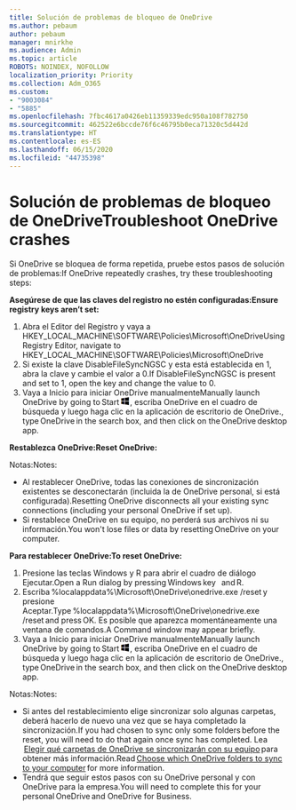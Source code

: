 ```yaml
---
title: Solución de problemas de bloqueo de OneDrive
ms.author: pebaum
author: pebaum
manager: mnirkhe
ms.audience: Admin
ms.topic: article
ROBOTS: NOINDEX, NOFOLLOW
localization_priority: Priority
ms.collection: Adm_O365
ms.custom:
- "9003084"
- "5885"
ms.openlocfilehash: 7fbc4617a0426eb11359339edc950a108f782750
ms.sourcegitcommit: 462522e6bccde76f6c46795b0eca71320c5d442d
ms.translationtype: HT
ms.contentlocale: es-ES
ms.lasthandoff: 06/15/2020
ms.locfileid: "44735398"
---
```

# <a name="troubleshoot-onedrive-crashes"></a><span data-ttu-id="c1d33-102">Solución de problemas de bloqueo de OneDrive</span><span class="sxs-lookup"><span data-stu-id="c1d33-102">Troubleshoot OneDrive crashes</span></span>

<span data-ttu-id="c1d33-103">Si OneDrive se bloquea de forma repetida, pruebe estos pasos de solución de problemas:</span><span class="sxs-lookup"><span data-stu-id="c1d33-103">If OneDrive repeatedly crashes, try these troubleshooting steps:</span></span>

<span data-ttu-id="c1d33-104">**Asegúrese de que las claves del registro no estén configuradas:**</span><span class="sxs-lookup"><span data-stu-id="c1d33-104">**Ensure registry keys aren’t set:**</span></span>

1. <span data-ttu-id="c1d33-105">Abra el Editor del Registro y vaya a HKEY_LOCAL_MACHINE\SOFTWARE\Policies\Microsoft\OneDrive</span><span class="sxs-lookup"><span data-stu-id="c1d33-105">Using Registry Editor, navigate to HKEY_LOCAL_MACHINE\SOFTWARE\Policies\Microsoft\OneDrive</span></span>
2. <span data-ttu-id="c1d33-106">Si existe la clave DisableFileSyncNGSC y esta está establecida en 1, abra la clave y cambie el valor a 0.</span><span class="sxs-lookup"><span data-stu-id="c1d33-106">If DisableFileSyncNGSC is present and set to 1, open the key and change the value to 0.</span></span>
3. <span data-ttu-id="c1d33-107">Vaya a Inicio para iniciar OneDrive manualmente</span><span class="sxs-lookup"><span data-stu-id="c1d33-107">Manually launch OneDrive by going to Start</span></span> ![Presione la tecla Windows](data:image/png;base64,iVBORw0KGgoAAAANSUhEUgAAABEAAAAOCAYAAADJ7fe0AAAAAXNSR0IArs4c6QAAAARnQU1BAACxjwv8YQUAAAAJcEhZcwAADsQAAA7EAZUrDhsAAADxSURBVDhPY/wPBAx4wR+Gd6/fM7x9/ZTh9ZuXDGdPnWE4tH0rw/UHDxlaVp9kCDCSYWABKfv35wfD+/cfGV4+fcLw5uVjhlOXzzFsX/qWYebmZAZPWWOGO2DD8ACQS9Y3e4Bcg4Y9/t94fPa/CoY4Aq8/+xik/T8TkEMxGDyGgANWwSqeobvbGSyAADIM3BwCDKXd3QyfoCLoQEGAA0xTxSWjsYMJwLHjkruU4UXSJ4YnT54x3Dh/luHmjfMMmw9wMjCDlRAGBDPgjy8fGT5//8rw9P4Thge3zzNcvXmDYevmfQzXb1xlmH/0ATADyjAAAKdWkD3ZSwNeAAAAAElFTkSuQmCC)<span data-ttu-id="c1d33-109">, escriba OneDrive en el cuadro de búsqueda y luego haga clic en la aplicación de escritorio de OneDrive.</span><span class="sxs-lookup"><span data-stu-id="c1d33-109">, type OneDrive in the search box, and then click on the OneDrive desktop app.</span></span>

<span data-ttu-id="c1d33-110">**Restablezca OneDrive:**</span><span class="sxs-lookup"><span data-stu-id="c1d33-110">**Reset OneDrive:**</span></span>

<span data-ttu-id="c1d33-111">Notas:</span><span class="sxs-lookup"><span data-stu-id="c1d33-111">Notes:</span></span>

- <span data-ttu-id="c1d33-112">Al restablecer OneDrive, todas las conexiones de sincronización existentes se desconectarán (incluida la de OneDrive personal, si está configurada).</span><span class="sxs-lookup"><span data-stu-id="c1d33-112">Resetting OneDrive disconnects all your existing sync connections (including your personal OneDrive if set up).</span></span>
- <span data-ttu-id="c1d33-113">Si restablece OneDrive en su equipo, no perderá sus archivos ni su información.</span><span class="sxs-lookup"><span data-stu-id="c1d33-113">You won't lose files or data by resetting OneDrive on your computer.</span></span>

<span data-ttu-id="c1d33-114">**Para restablecer OneDrive:**</span><span class="sxs-lookup"><span data-stu-id="c1d33-114">**To reset OneDrive:**</span></span>

1. <span data-ttu-id="c1d33-115">Presione las teclas Windows y R para abrir el cuadro de diálogo Ejecutar.</span><span class="sxs-lookup"><span data-stu-id="c1d33-115">Open a Run dialog by pressing Windows key    and R.</span></span>
2. <span data-ttu-id="c1d33-116">Escriba %localappdata%\Microsoft\OneDrive\onedrive.exe /reset y presione Aceptar.</span><span class="sxs-lookup"><span data-stu-id="c1d33-116">Type %localappdata%\Microsoft\OneDrive\onedrive.exe /reset and press OK.</span></span> <span data-ttu-id="c1d33-117">Es posible que aparezca momentáneamente una ventana de comandos.</span><span class="sxs-lookup"><span data-stu-id="c1d33-117">A Command window may appear briefly.</span></span>
3. <span data-ttu-id="c1d33-118">Vaya a Inicio para iniciar OneDrive manualmente</span><span class="sxs-lookup"><span data-stu-id="c1d33-118">Manually launch OneDrive by going to Start</span></span> ![Presione la tecla Windows](data:image/png;base64,iVBORw0KGgoAAAANSUhEUgAAABEAAAAOCAYAAADJ7fe0AAAAAXNSR0IArs4c6QAAAARnQU1BAACxjwv8YQUAAAAJcEhZcwAADsQAAA7EAZUrDhsAAADxSURBVDhPY/wPBAx4wR+Gd6/fM7x9/ZTh9ZuXDGdPnWE4tH0rw/UHDxlaVp9kCDCSYWABKfv35wfD+/cfGV4+fcLw5uVjhlOXzzFsX/qWYebmZAZPWWOGO2DD8ACQS9Y3e4Bcg4Y9/t94fPa/CoY4Aq8/+xik/T8TkEMxGDyGgANWwSqeobvbGSyAADIM3BwCDKXd3QyfoCLoQEGAA0xTxSWjsYMJwLHjkruU4UXSJ4YnT54x3Dh/luHmjfMMmw9wMjCDlRAGBDPgjy8fGT5//8rw9P4Thge3zzNcvXmDYevmfQzXb1xlmH/0ATADyjAAAKdWkD3ZSwNeAAAAAElFTkSuQmCC)<span data-ttu-id="c1d33-120">, escriba OneDrive en el cuadro de búsqueda y luego haga clic en la aplicación de escritorio de OneDrive.</span><span class="sxs-lookup"><span data-stu-id="c1d33-120">, type OneDrive in the search box, and then click on the OneDrive desktop app.</span></span>

<span data-ttu-id="c1d33-121">Notas:</span><span class="sxs-lookup"><span data-stu-id="c1d33-121">Notes:</span></span>

- <span data-ttu-id="c1d33-122">Si antes del restablecimiento elige sincronizar solo algunas carpetas, deberá hacerlo de nuevo una vez que se haya completado la sincronización.</span><span class="sxs-lookup"><span data-stu-id="c1d33-122">If you had chosen to sync only some folders before the reset, you will need to do that again once sync has completed.</span></span> <span data-ttu-id="c1d33-123">Lea  [Elegir qué carpetas de OneDrive se sincronizarán con su equipo](https://support.office.com/article/98b8b011-8b94-419b-aa95-a14ff2415e85) para obtener más información.</span><span class="sxs-lookup"><span data-stu-id="c1d33-123">Read [Choose which OneDrive folders to sync to your computer](https://support.office.com/article/98b8b011-8b94-419b-aa95-a14ff2415e85) for more information.</span></span>
- <span data-ttu-id="c1d33-124">Tendrá que seguir estos pasos con su OneDrive personal y con OneDrive para la empresa.</span><span class="sxs-lookup"><span data-stu-id="c1d33-124">You will need to complete this for your personal OneDrive and OneDrive for Business.</span></span>